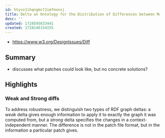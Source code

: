 ```yaml
---
id: htyvx1ihqngmct2imfmxnxj
title: Delta an Ontology for the Distribution of Differences between Rdf Graphs
desc: ''
updated: 1728595833441
created: 1728146154155
---
```


- https://www.w3.org/DesignIssues/Diff

## Summary

- discusses what patches could look like, but no concrete solutions?

## Highlights

### Weak and Strong diffs

To address robustness, we distinguish two types of RDF graph deltas: a _weak_ delta gives enough information to apply it to exactly the graph it was computed from, but a _strong_ delta specifies the changes in a context-independent manner. The difference is not in the patch file format, but in the information a particular patch gives.


